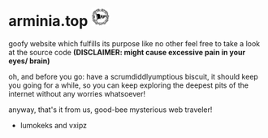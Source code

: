# arminia.top <img src="/images/arminiatop.png" alt="logo" height="36px">

goofy website which fulfills its purpose like no other
feel free to take a look at the source code **(DISCLAIMER: might cause excessive pain in your eyes/ brain)**

oh, and before you go: have a scrumdiddlyumptious biscuit,
it should keep you going for a while, so you can keep exploring the deepest pits of the internet without any worries whatsoever!

anyway, that's it from us, good-bee mysterious web traveler!
  - lumokeks and vxipz
